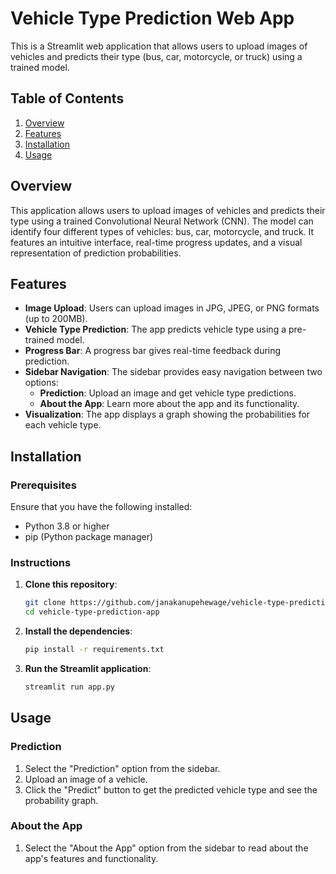 # Vehicle Type Prediction Web App

This is a Streamlit web application that allows users to upload images of vehicles and predicts their type (bus, car, motorcycle, or truck) using a trained model.

## Table of Contents
1. [Overview](#overview)
2. [Features](#features)
3. [Installation](#installation)
4. [Usage](#usage)

## Overview
This application allows users to upload images of vehicles and predicts their type using a trained Convolutional Neural Network (CNN). The model can identify four different types of vehicles: bus, car, motorcycle, and truck. It features an intuitive interface, real-time progress updates, and a visual representation of prediction probabilities.

## Features
- **Image Upload**: Users can upload images in JPG, JPEG, or PNG formats (up to 200MB).
- **Vehicle Type Prediction**: The app predicts vehicle type using a pre-trained model.
- **Progress Bar**: A progress bar gives real-time feedback during prediction.
- **Sidebar Navigation**: The sidebar provides easy navigation between two options:
  - **Prediction**: Upload an image and get vehicle type predictions.
  - **About the App**: Learn more about the app and its functionality.
- **Visualization**: The app displays a graph showing the probabilities for each vehicle type.

## Installation

### Prerequisites
Ensure that you have the following installed:
- Python 3.8 or higher
- pip (Python package manager)

### Instructions
1. **Clone this repository**:
    ```bash
    git clone https://github.com/janakanupehewage/vehicle-type-prediction-streamlit.git
    cd vehicle-type-prediction-app
    ```

2. **Install the dependencies**:
    ```bash
    pip install -r requirements.txt
    ```

3. **Run the Streamlit application**:
    ```bash
    streamlit run app.py
    ```

## Usage

### Prediction
1. Select the "Prediction" option from the sidebar.
2. Upload an image of a vehicle.
3. Click the "Predict" button to get the predicted vehicle type and see the probability graph.

### About the App
1. Select the "About the App" option from the sidebar to read about the app's features and functionality.

